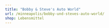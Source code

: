 ```yaml
---
title: "Bobby & Steve's Auto World"
url: /minneapolis/bobby-und-steves-auto-world/
shop: Lebensmittel
---
```

